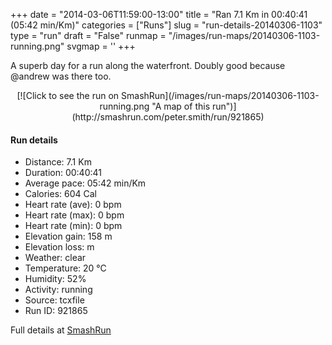 +++
date = "2014-03-06T11:59:00-13:00"
title = "Ran 7.1 Km in 00:40:41 (05:42 min/Km)"
categories = ["Runs"]
slug = "run-details-20140306-1103"
type = "run"
draft = "False"
runmap = "/images/run-maps/20140306-1103-running.png"
svgmap = '<polyline points="0 55, 0 59, 0 60, 2 61, 6 57, 16 47, 26 44, 32 46, 33 47, 38 42, 38 41, 39 40, 46 39, 62 41, 67 43, 78 53, 87 56, 96 56, 100 56, 91 57, 81 55, 76 51, 66 43, 62 41, 45 39, 39 40, 38 42, 33 46, 32 47, 26 43, 21 44, 13 50, 9 54">'
+++

A superb day for a run along the waterfront. Doubly good because @andrew was there too. 

<!--more-->

<center>
[![Click to see the run on SmashRun](/images/run-maps/20140306-1103-running.png "A map of this run")](http://smashrun.com/peter.smith/run/921865)
</center>

#### Run details

* Distance: 7.1 Km
* Duration: 00:40:41
* Average pace: 05:42 min/Km
* Calories: 604 Cal
* Heart rate (ave): 0 bpm
* Heart rate (max): 0 bpm
* Heart rate (min): 0 bpm
* Elevation gain: 158 m
* Elevation loss:  m
* Weather: clear
* Temperature: 20 &deg;C
* Humidity: 52%
* Activity: running
* Source: tcxfile
* Run ID: 921865

Full details at [SmashRun](http://smashrun.com/peter.smith/run/921865)